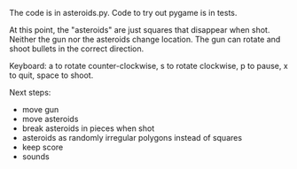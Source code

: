 The code is in asteroids.py. Code to try out pygame is in tests. 

At this point, the "asteroids" are just squares that disappear when shot. 
Neither the gun nor the asteroids change location. 
The gun can rotate and shoot bullets in the correct direction. 

Keyboard: a to rotate counter-clockwise, s to rotate clockwise, p to pause, x to quit, space to shoot.

Next steps:
- move gun
- move asteroids
- break asteroids in pieces when shot
- asteroids as randomly irregular polygons instead of squares
- keep score
- sounds
